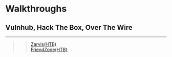 # Walkthroughs
## Vulnhub, Hack The Box, Over The Wire
   
****  
>> [Zarvis(HTB)](/Walkthroughs/Jarvis-HTB.md/)  
>> [FriendZone(HTB)](/Walkthroughs/Friendzone-HTB.md/)   

